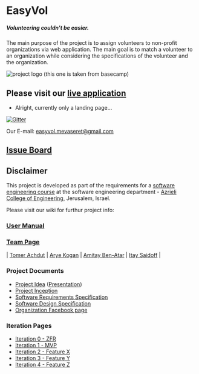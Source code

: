 # EasyVol
<h5>Volunteering couldn't be easier.</h5>

The main purpose of the project is to assign volunteers to non-profit organizations via web application.
The main goal is to match a volunteer to an organization while considering the specifications of the volunteer and the organization.

![project logo (this one is taken from basecamp)](https://github.com/tomerach/EasyVol-SWE-Project/blob/master/public/Docs/WebAppDocs/Pics/EasyVolLogo.JPG)

## Please visit our [live application](http://easyvol.azurewebsites.net/)
- Alright, currently only a landing page...

[![Gitter](https://badges.gitter.im/tomerach/EasyVol-SWE-Project.svg)](https://gitter.im/tomerach/EasyVol-SWE-Project?utm_source=badge&utm_medium=badge&utm_campaign=pr-badge)

Our E-mail: easyvol.mevaseret@gmail.com

## [Issue Board](https://huboard.com/tomerach/EasyVol-SWE-Project/#/)

## Disclaimer
This project is developed as part of the requirements for a [software engineering course](https://github.com/jce-il/se-class/wiki) at the software engineering department - [Azrieli College of Engineering](http://www.jce.ac.il/), Jerusalem, Israel.

Please visit our wiki for furthur project info: 

### [User Manual](https://github.com/tomerach/EasyVol-SWE-Project/wiki/user-manual)

### [Team Page](https://github.com/tomerach/EasyVol-SWE-Project/wiki/team)
| [Tomer Achdut](https://github.com/tomerach) |
[Arye Kogan](https://github.com/aryeko) |
[Amitay Ben-Atar](https://github.com/amitayben) |
[Itay Saidoff](https://github.com/itaysaidoff) |

### Project Documents
- [Project Idea](https://github.com/tomerach/EasyVol-SWE-Project/blob/master/public/Docs/Project%20Docs/easyVol.docx) ([Presentation](https://github.com/tomerach/EasyVol-SWE-Project/blob/master/public/Docs/Project%20Docs/easyVol%20Presentation.pptx))
- [Project Inception](https://github.com/tomerach/EasyVol-SWE-Project/wiki/inception)
- [Software Requirements Specification](https://github.com/tomerach/EasyVol-SWE-Project/wiki/srs)
- [Software Design Specification](https://github.com/tomerach/EasyVol-SWE-Project/wiki/sds)
- [Organization Facebook page](https://www.facebook.com/%D7%94%D7%99%D7%97%D7%99%D7%93%D7%94-%D7%9C%D7%94%D7%AA%D7%A0%D7%93%D7%91%D7%95%D7%AA-%D7%9E%D7%91%D7%A9%D7%A8%D7%AA-%D7%A6%D7%99%D7%95%D7%9F-1646063105656253/?fref=ts)

### Iteration Pages
- [Iteration 0 - ZFR](https://github.com/tomerach/EasyVol-SWE-Project/wiki/ZFR)
- [Iteration 1 - MVP](https://github.com/tomerach/EasyVol-SWE-Project/wiki/Iter-1)
- [Iteration 2 - Feature X]()
- [Iteration 3 - Feature Y]()
- [Iteration 4 - Feature Z]()




